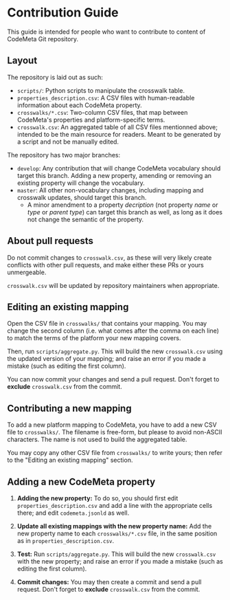 # Contribution Guide

This guide is intended for people who want to contribute to content of CodeMeta Git repository.

## Layout

The repository is laid out as such:

- `scripts/`: Python scripts to manipulate the crosswalk table.
- `properties_description.csv`: A CSV files with human-readable information about each CodeMeta property.
- `crosswalks/*.csv`: Two-column CSV files, that map between CodeMeta's properties and platform-specific terms.
- `crosswalk.csv`: An aggregated table of all CSV files mentionned above; intended to be the main resource for readers. Meant to be generated by a script and not be manually edited.

The repository has two major branches:

- `develop`: Any contribution that will change CodeMeta vocabulary should target this branch. Adding a new property, amending or removing an existing property will change the vocabulary.
- `master`: All other non-vocabulary changes, including mapping and crosswalk updates, should target this branch.
  - A minor amendment to a property *decription* (not property *name* or *type* or *parent type*) can target this branch as well, as long as it does not change the semantic of the property.

## About pull requests

Do not commit changes to `crosswalk.csv`, as these will very likely create conflicts with other pull requests, and make either these PRs or yours unmergeable.

`crosswalk.csv` will be updated by repository maintainers when appropriate.

## Editing an existing mapping

Open the CSV file in `crosswalks/` that contains your mapping.
You may change the second column (i.e. what comes after the comma on each line) to match the terms of the platform your new mapping covers.

Then, run `scripts/aggregate.py`. This will build the new `crosswalk.csv` using the updated version of your mapping; and raise an error if you made a mistake (such as editing the first column).

You can now commit your changes and send a pull request. Don't forget to **exclude** `crosswalk.csv` from the commit.

## Contributing a new mapping

To add a new platform mapping to CodeMeta, you have to add a new CSV file to `crosswalks/`. The filename is free-form, but please to avoid non-ASCII characters. The name is not used to build the aggregated table.

You may copy any other CSV file from `crosswalks/` to write yours; then refer to the "Editing an existing mapping" section.

## Adding a new CodeMeta property

1) **Adding the new property:**
To do so, you should first edit `properties_description.csv` and add a line with the appropriate cells there; and edit `codemeta.jsonld` as well.

2) **Update all existing mappings with the new property name:**
Add the new property name to each `crosswalks/*.csv` file, in the same position as in `properties_description.csv`.

3) **Test:**
Run `scripts/aggregate.py`. This will build the new `crosswalk.csv` with the new property; and raise an error if you made a mistake (such as editing the first column).

4) **Commit changes:**
You may then create a commit and send a pull request. Don't forget to **exclude** `crosswalk.csv` from the commit.
